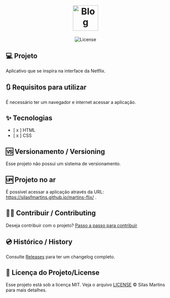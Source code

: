 <h1 align="center">
  <img alt="Blog" height="80" title="Plant Manager" src="./assets/image/logo.svg" />
</h1>

<p align="center">
  <img alt="License" src="https://img.shields.io/github/license/silasfmartins/martins-flix">
</p>


## 💻 Projeto
Aplicativo que se inspira na interface da Netflix.

## 🔃 Requisitos para utilizar

É necessário ter um navegador e internet acessar a aplicação.

## ✨ Tecnologias

-   [ x ] HTML
-   [ x ] CSS

## 🆚 Versionamento / Versioning

Esse projeto não possui um sistema de versionamento.

## 🆙 Projeto no ar

É possível acessar a aplicação através da URL: https://silasfmartins.github.io/martins-flix/ .

## 👨‍💻 Contribuir / Contributing

Deseja contribuir com o projeto? [Passo a passo para contribuir](https://github.com/silasfmartins/martins-flix/blob/master/Contributing.md)

## 💿 Histórico / History

Consulte [Releases](https://github.com/silasfmartins/martins-flix/releases) para ter um changelog completo.

## 📄 Licença do Projeto/License

Esse projeto está sob a licença MIT. Veja o arquivo [LICENSE](https://github.com/silasfmartins/martins-flix/blob/main/LICENSE) © Silas Martins para mais detalhes.

<br />
